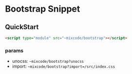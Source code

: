 # Bootstrap Snippet

## QuickStart

```html
<script type="module" src="~mixcode/bootstrap"></script>
```

### params

- unocss: `~mixcode/bootstrap?unocss`
- import: `~mixcode/bootstrap?import=/src/index.css`
